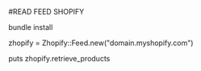 #READ FEED SHOPIFY

bundle install



zhopify = Zhopify::Feed.new("domain.myshopify.com")

puts zhopify.retrieve_products